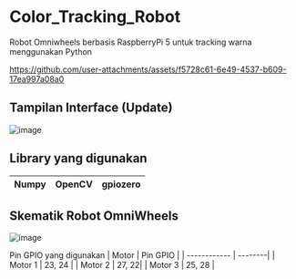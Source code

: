 # Color_Tracking_Robot
Robot Omniwheels berbasis RaspberryPi 5 untuk tracking warna menggunakan Python

https://github.com/user-attachments/assets/f5728c61-6e49-4537-b609-17ea997a08a0

Tampilan Interface (Update)
----
![image](https://github.com/user-attachments/assets/9fe1dfab-0a7b-42d4-911d-c726500d3210)


Library yang digunakan
------------------------------------

| Numpy  | OpenCV | gpiozero | 
| ------------- | ------------- | --------|




Skematik Robot OmniWheels
-------
![image](https://github.com/user-attachments/assets/d17ac5c5-1c48-40c9-9c78-d35dfea646b8)

Pin GPIO yang digunakan
| Motor  | Pin GPIO | 
| ------------ | --------|
| Motor 1 | 23, 24 |
| Motor 2 | 27, 22|
| Motor 3 | 25, 28 |


